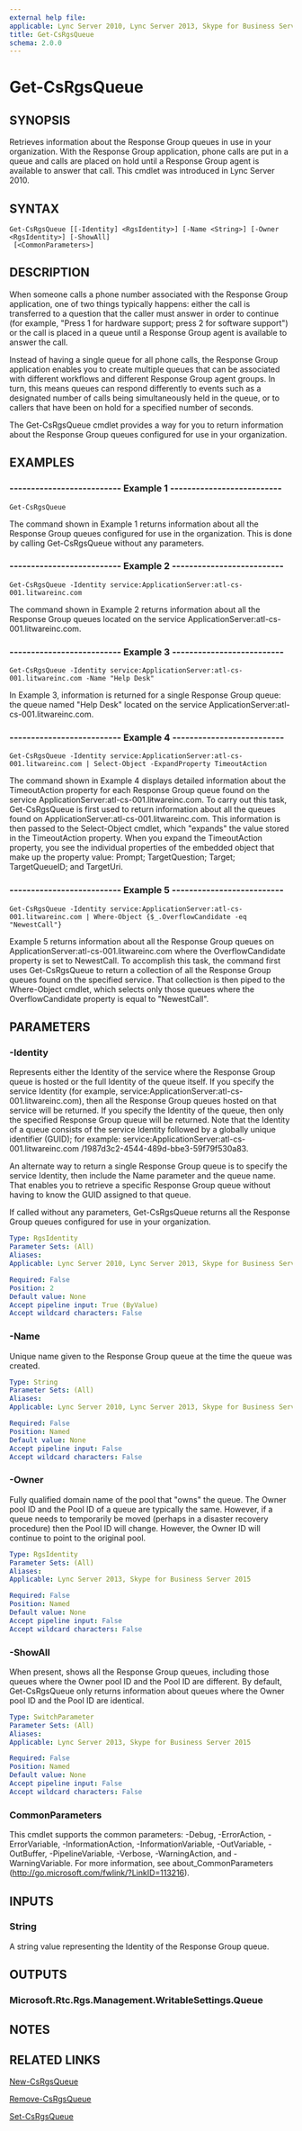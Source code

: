```yaml
---
external help file: 
applicable: Lync Server 2010, Lync Server 2013, Skype for Business Server 2015
title: Get-CsRgsQueue
schema: 2.0.0
---
```


# Get-CsRgsQueue

## SYNOPSIS
Retrieves information about the Response Group queues in use in your organization.
With the Response Group application, phone calls are put in a queue and calls are placed on hold until a Response Group agent is available to answer that call.
This cmdlet was introduced in Lync Server 2010.


## SYNTAX

```
Get-CsRgsQueue [[-Identity] <RgsIdentity>] [-Name <String>] [-Owner <RgsIdentity>] [-ShowAll]
 [<CommonParameters>]
```

## DESCRIPTION
When someone calls a phone number associated with the Response Group application, one of two things typically happens: either the call is transferred to a question that the caller must answer in order to continue (for example, "Press 1 for hardware support; press 2 for software support") or the call is placed in a queue until a Response Group agent is available to answer the call.

Instead of having a single queue for all phone calls, the Response Group application enables you to create multiple queues that can be associated with different workflows and different Response Group agent groups.
In turn, this means queues can respond differently to events such as a designated number of calls being simultaneously held in the queue, or to callers that have been on hold for a specified number of seconds.

The Get-CsRgsQueue cmdlet provides a way for you to return information about the Response Group queues configured for use in your organization.


## EXAMPLES

### -------------------------- Example 1 --------------------------
```
Get-CsRgsQueue
```

The command shown in Example 1 returns information about all the Response Group queues configured for use in the organization.
This is done by calling Get-CsRgsQueue without any parameters.

### -------------------------- Example 2 --------------------------
```
Get-CsRgsQueue -Identity service:ApplicationServer:atl-cs-001.litwareinc.com
```

The command shown in Example 2 returns information about all the Response Group queues located on the service ApplicationServer:atl-cs-001.litwareinc.com.

### -------------------------- Example 3 --------------------------
```
Get-CsRgsQueue -Identity service:ApplicationServer:atl-cs-001.litwareinc.com -Name "Help Desk"
```

In Example 3, information is returned for a single Response Group queue: the queue named "Help Desk" located on the service ApplicationServer:atl-cs-001.litwareinc.com.

### -------------------------- Example 4 --------------------------
```
Get-CsRgsQueue -Identity service:ApplicationServer:atl-cs-001.litwareinc.com | Select-Object -ExpandProperty TimeoutAction
```

The command shown in Example 4 displays detailed information about the TimeoutAction property for each Response Group queue found on the service ApplicationServer:atl-cs-001.litwareinc.com.
To carry out this task, Get-CsRgsQueue is first used to return information about all the queues found on ApplicationServer:atl-cs-001.litwareinc.com.
This information is then passed to the Select-Object cmdlet, which "expands" the value stored in the TimeoutAction property.
When you expand the TimeoutAction property, you see the individual properties of the embedded object that make up the property value: Prompt; TargetQuestion; Target; TargetQueueID; and TargetUri.

### -------------------------- Example 5 --------------------------
```
Get-CsRgsQueue -Identity service:ApplicationServer:atl-cs-001.litwareinc.com | Where-Object {$_.OverflowCandidate -eq "NewestCall"}
```

Example 5 returns information about all the Response Group queues on ApplicationServer:atl-cs-001.litwareinc.com where the OverflowCandidate property is set to NewestCall.
To accomplish this task, the command first uses Get-CsRgsQueue to return a collection of all the Response Group queues found on the specified service.
That collection is then piped to the Where-Object cmdlet, which selects only those queues where the OverflowCandidate property is equal to "NewestCall".



## PARAMETERS

### -Identity
Represents either the Identity of the service where the Response Group queue is hosted or the full Identity of the queue itself.
If you specify the service Identity (for example, service:ApplicationServer:atl-cs-001.litwareinc.com), then all the Response Group queues hosted on that service will be returned.
If you specify the Identity of the queue, then only the specified Response Group queue will be returned.
Note that the Identity of a queue consists of the service Identity followed by a globally unique identifier (GUID); for example: service:ApplicationServer:atl-cs-001.litwareinc.com /1987d3c2-4544-489d-bbe3-59f79f530a83.

An alternate way to return a single Response Group queue is to specify the service Identity, then include the Name parameter and the queue name.
That enables you to retrieve a specific Response Group queue without having to know the GUID assigned to that queue.

If called without any parameters, Get-CsRgsQueue returns all the Response Group queues configured for use in your organization.

```yaml
Type: RgsIdentity
Parameter Sets: (All)
Aliases: 
Applicable: Lync Server 2010, Lync Server 2013, Skype for Business Server 2015

Required: False
Position: 2
Default value: None
Accept pipeline input: True (ByValue)
Accept wildcard characters: False
```

### -Name
Unique name given to the Response Group queue at the time the queue was created.

```yaml
Type: String
Parameter Sets: (All)
Aliases: 
Applicable: Lync Server 2010, Lync Server 2013, Skype for Business Server 2015

Required: False
Position: Named
Default value: None
Accept pipeline input: False
Accept wildcard characters: False
```

### -Owner
Fully qualified domain name of the pool that "owns" the queue.
The Owner pool ID and the Pool ID of a queue are typically the same.
However, if a queue needs to temporarily be moved (perhaps in a disaster recovery procedure) then the Pool ID will change.
However, the Owner ID will continue to point to the original pool.

```yaml
Type: RgsIdentity
Parameter Sets: (All)
Aliases: 
Applicable: Lync Server 2013, Skype for Business Server 2015

Required: False
Position: Named
Default value: None
Accept pipeline input: False
Accept wildcard characters: False
```

### -ShowAll
When present, shows all the Response Group queues, including those queues where the Owner pool ID and the Pool ID are different.
By default, Get-CsRgsQueue only returns information about queues where the Owner pool ID and the Pool ID are identical.

```yaml
Type: SwitchParameter
Parameter Sets: (All)
Aliases: 
Applicable: Lync Server 2013, Skype for Business Server 2015

Required: False
Position: Named
Default value: None
Accept pipeline input: False
Accept wildcard characters: False
```

### CommonParameters
This cmdlet supports the common parameters: -Debug, -ErrorAction, -ErrorVariable, -InformationAction, -InformationVariable, -OutVariable, -OutBuffer, -PipelineVariable, -Verbose, -WarningAction, and -WarningVariable. For more information, see about_CommonParameters (http://go.microsoft.com/fwlink/?LinkID=113216).


## INPUTS

### String
A string value representing the Identity of the Response Group queue.


## OUTPUTS

### Microsoft.Rtc.Rgs.Management.WritableSettings.Queue


## NOTES


## RELATED LINKS

[New-CsRgsQueue](New-CsRgsQueue.md)

[Remove-CsRgsQueue](Remove-CsRgsQueue.md)

[Set-CsRgsQueue](Set-CsRgsQueue.md)
